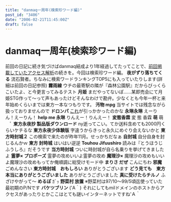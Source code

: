 ```yaml
---
title: "danmaq一周年(検索珍ワード編)"
post_id: "3406"
date: "2006-02-21T11:45:00Z"
draft: false
---
```


# danmaq一周年(検索珍ワード編)

前回の日記に続き気づけばdanmaq結成より1年経過してたってことで、[前回掲載していたアクセス解析](/3405)の続きを。今回は検索珍ワード編。 **夜がずり落ちてくる** 流石賢者。ちなみに検索ワードランキングTOP5にも入っていたりします(詳細は前回の日記参照)  **霧雨線** ウチの最寄駅の隣が『森林公園駅』だからびっくらこいたよ、と今更言ってみるテスト **月姫** まだやってないぽ……某即売会にて月姫STG作って～って声もあったけどそんなわけで勘弁。少なくとも今年一杯と来年始めくらいまでは東方一本なつもりです。 **汚物 mpg** 当サイトでは残念ながら扱っておりませんので **ドロンパ** [これ](/tag/doron)が引っかかったのかな **永琳永琳** えーりん！えーりん！ **help me 永琳** りんえー！りんえー！ **変態香霖** 変 態 香霖 **萌** 萌 　ﾟ **東方永夜抄 製品版ダウンロード** ny逝ってこい。てか送料含めても2000円くらいケチるな **東方永夜少体験版** 字違うからきっと永久にめぐり会えないかと **東方時封城２** この検索で来たのが昨年11月。せっかちだなぁ **自封城** 自分自身を封じるんかｗ **東方 封時城** はいはい逆逆 **Touhou Jifuushiro** 読みは『とうほうじふうしろ』だそうです **当方時封城** ついに時封城が自ら名乗りを挙げてきましたよ **霊夢× プロポーズ** 霊夢の攻めいいよ霊夢の攻め **魔理沙×** 魔理沙の攻めもいいよ魔理沙の攻めもってか俺順調に総受けモード中 **まりさ だぜ** こんにちわ **邪魔** ごめんなさい **東方時封城　おもしろい** ありがとうございます **どう見ても　東方　本当にありがとうございました** ありがとうございました **真に受けたらチルノ** ふざけやがって～ **めるぽ** ｶﾞｯ **野菜村 放置** ※野菜村は97/10～99/5頃迄使っていた最初期のP/Nです **バケツブリン** ('A｀) それにしてもmilドメインのホストからアクセスがあったりとかここはとても謎いインターネットですね'Ａ｀
